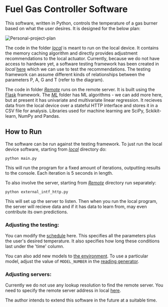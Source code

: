 # Fuel Gas Controller Software

This software, written in Python, controls the temperature of a gas burner based on what the user desires. It is designed for the below plan:

![Personal-project-plan](https://user-images.githubusercontent.com/56508438/136956580-e1b0028a-bc73-47b7-88de-ea3694a34a9e.PNG)


The code in the folder [*local*](local) is meant to run on the local device. It contains the memory caching algorithm and directly provides adjustment 
recommendations to the local actuator. Currently, because we do not have access to hardware yet, a software testing framework has been created in *local* [here](local/testing) 
which we can use to test the recommendations. The testing framework can assume different kinds of relationships between the parameters P, A, G and T (refer to the diagram).

The code in folder [*Remote*](remote) runs on the remote server. It is built using the [Flask](https://flask.palletsprojects.com/en/2.0.x/) framework.
The [*ML*](Remote/ML) folder has ML algorithms - we can add more here, but at present it has univariate and multivariate linear regression. It recieves data from
the local device over a stateful HTTP interface and stores it in a CSV file for analysis. Libraries used for machine learning are SciPy, Sckikit-learn, NumPy and Pandas.


## How to Run

The software can be run against the testing framework. To just run the local device software, starting from [*local*](local) directory do: 
```
python main.py
```
This will run the program for a fixed amount of iterations, outputting results to the console. Each iteration is 5 seconds in length.

To also involve the server, starting from [*Remote*](remote) directory run separately:
```
python external_intf_http.py
```
This will set up the server to listen. Then when you run the local program, the server will recieve data and if it has data to learn from, may even contribute its own predictions.


### Adjusting the testing:
You can modify the [schedule](local/testing/schedule.csv) here. This specifies all the parameters plus the user's desired temperature. It also specifies 
how long these conditions last under the 'time' column.

You can also add new models to [the environment](local/testing/test_environment.py). To use a particular model, adjust the value of `MODEL_NUMBER` in the 
[reading generator](local/testing/reading_generator.py).

### Adjusting servers:
Currently we do not use any lookup resolution to find the remote server. You need to specify the remote server address in local [here](local/main.py#L55).

The author intends to extend this software in the future at a suitable time.
